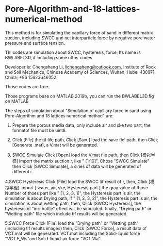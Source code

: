 # Pore-Algorithm-and-18-lattices-numerical-method

This method is for simulating the capillary force of sand in different matrix suction, including SWCC and net interparticle force by negative pore water pressure and surface tension.

Thi codes are simulation about SWCC, hysteresis, force;
Its name is BWLABEL3D, it including some other codes.

Developer is: Chengsheng Li, lichengsheng@outlook.com,
Institute of Rock and Soil Mechanics, Chinese Academy of Sciences, Wuhan, 
Hubei 430071, China;
+86 15623646052 

Those codes are free.

Those programs base on MATLAB 2019b, you can run the BWLABEL3D.fig on 
MATLAB

The steps of simulation about "Simulation of capillary force in sand using Pore-Algorithm and 18 lattices numerical method"
are:

1. Prepare the porous media data, only include air and ske two part, the formatof file must be uint8.

2. Click [File] the tif file path, Click [Save] load the save fiel path,
   then Click [Generate .mat], a V.mat will be generated.

3. SWCC Simulate
  Click [Open] load the V.mat file path, 
  then Click [模拟半径] import the matrix suction r, like " [1:10]",
  Chose "SWCC Simulate"
  then Click [SWCC Simulate], a siries of data will be generated of different r.

4.SWCC Hysteresis
  Click [File] load the SWCC tif result of r, 
  then, Click [模拟半径] import [ water, air, ske, Hysteresis part ] the gray value of those Number of thoes part
  like " [1, 2, 3, 1]", the Hysteresis part is air, the simulation is about Drying path,
  if " [1, 2, 3, 2]", the Hysteresis part is air, the simulation is about wetting path,
  then, Click [SWCC Hysteresis], the hysteresis of "ink-bottle" effect will be simulated.
  finally, "Drying path" or "Wetting path" file which include tif results will be generated.

5.SWCC Force
  Click [File] load the "Drying path" or "Wetting path" (including tif results images)
  then, Click [SWCC Force], a result data of VCT.mat will be generated.
  VCT.mat including the Solid-liquid force "VCT.F_Ws"and Solid-liquid-air force "VCT.Wa".
 



